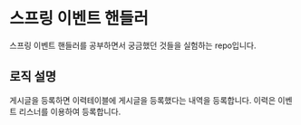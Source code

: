 # 스프링 이벤트 핸들러
스프링 이벤트 핸들러를 공부하면서 궁금했던 것들을 실험하는 repo입니다.   

## 로직 설명
게시글을 등록하면 이력테이블에 게시글을 등록했다는 내역을 등록합니다.
이력은 이벤트 리스너를 이용하여 등록합니다.